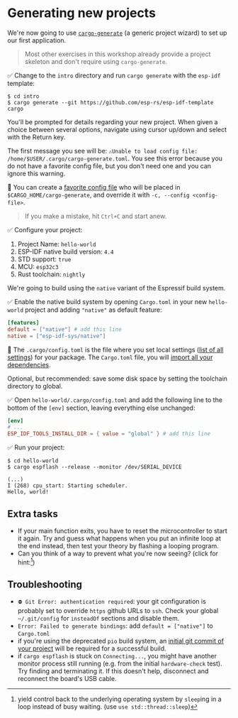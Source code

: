 # Generating new projects

We're now going to use [`cargo-generate`](https://github.com/cargo-generate/cargo-generate) (a generic project wizard) to set up our first application.

> Most other exercises in this workshop already provide a project skeleton and don't require using `cargo-generate`.

✅ Change to the `intro` directory and run `cargo generate` with the `esp-idf` template:

```shell
$ cd intro
$ cargo generate --git https://github.com/esp-rs/esp-idf-template cargo
```

You'll be prompted for details regarding your new project. When given a choice between several options, navigate using cursor up/down and select with the Return key.

The first message you see will be:
`⚠️Unable to load config file: /home/$USER/.cargo/cargo-generate.toml`. You see this error because you do not have a favorite config file, but you don't need one and you can ignore this warning.

🔎 You can create a [favorite config file](https://rustrepo.com/repo/cargo-generate-cargo-generate) who will be placed in `$CARGO_HOME/cargo-generate`, and override it with `-c, --config <config-file>`. 


> If you make a mistake, hit `Ctrl+C` and start anew.

✅ Configure your project:

1. Project Name: `hello-world`
2. ESP-IDF native build version: `4.4`
3. STD support: `true`
4. MCU: `esp32c3`
5. Rust toolchain: `nightly`

We're going to build using the `native` variant of the Espressif build system. 

✅ Enable the native build system by opening `Cargo.toml` in your new `hello-world` project and adding `"native"` as default feature:

```toml
[features]
default = ["native"] # add this line
native = ["esp-idf-sys/native"]
```

🔎 The `.cargo/config.toml` is the file where you set local settings ([list of all settings](https://doc.rust-lang.org/cargo/reference/config.html)) for your package. 
The `Cargo.toml` file, you will [import all your dependencies](https://doc.rust-lang.org/cargo/guide/cargo-toml-vs-cargo-lock.html).


Optional, but recommended: save some disk space by setting the toolchain directory to global.

✅ Open `hello-world/.cargo/config.toml` and add the following line to the bottom of the `[env]` section, leaving everything else unchanged:

```toml
[env]
# ... 
ESP_IDF_TOOLS_INSTALL_DIR = { value = "global" } # add this line
```

✅ Run your project:
```shell
$ cd hello-world
$ cargo espflash --release --monitor /dev/SERIAL_DEVICE

(...)
I (268) cpu_start: Starting scheduler.
Hello, world!
```

## Extra tasks
- If your main function exits, you have to reset the microcontroller to start it again. Try and guess what happens when you put an infinite loop at the end instead, then test your theory by flashing a looping program.
- Can you think of a way to prevent what you're now seeing? (click for hint:[^hint])

## Troubleshooting
- `⛔ Git Error: authentication required`: your git configuration is probably set to override `https` github URLs to `ssh`. Check your global `~/.git/config` for `insteadOf` sections and disable them.
- `Error: Failed to generate bindings`: add `default = ["native"]` to `Cargo.toml`
- if you're using the deprecated `pio` build system, an [initial git commit of your project](https://github.com/espressif/esp-idf/issues/3920) will be required for a successful build.
- if `cargo espflash` is stuck on `Connecting...`, you might have another monitor process still running (e.g. from the initial `hardware-check` test). Try finding and terminating it. If this doesn't help, disconnect and reconnect the board's USB cable.

[^hint]: yield control back to the underlying operating system by `sleep`ing in a loop instead of busy waiting. (use `use std::thread::sleep`)